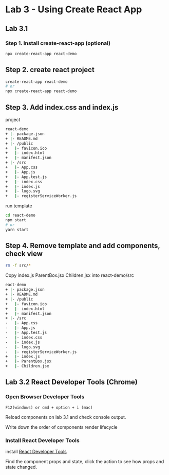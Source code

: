 # Lab 3 - Using Create React App

## Lab 3.1

### Step 1. Install create-react-app (optional)

```bash
npx create-react-app react-demo
```

## Step 2. create react project

```bash
create-react-app react-demo
# or
npx create-react-app react-demo
```

## Step 3. Add index.css and index.js

project

```bash
react-demo
+ |- package.json
+ |- README.md
+ |- /public
+   |- favicon.ico
+   |- index.html
+   |- manifest.json
+ |- /src
+   |- App.css
+   |- App.js
+   |- App.test.js
+   |- index.css
+   |- index.js
+   |- logo.svg
+   |- registerServiceWorker.js
```

run template

```bash
cd react-demo
npm start
# or
yarn start
```

## Step 4. Remove template and add components, check view

```bash
rm -f src/*
```

Copy index.js ParentBox.jsx Children.jsx into react-demo/src

```bash
eact-demo
+ |- package.json
+ |- README.md
+ |- /public
+   |- favicon.ico
+   |- index.html
+   |- manifest.json
+ |- /src
-   |- App.css
-   |- App.js
-   |- App.test.js
-   |- index.css
-   |- index.js
-   |- logo.svg
-   |- registerServiceWorker.js
+   |- index.js
+   |- ParentBox.jsx
+   |- Children.jsx

```

## Lab 3.2 React Developer Tools (Chrome)

### Open Browser Developer Tools

```text
F12(windows) or cmd + option + i (mac)
```

Reload components on lab 3.1 and check console output.

Write down the order of components render lifecycle

### Install React Developer Tools

install
  [React Developer Tools](https://chrome.google.com/webstore/detail/react-developer-tools/fmkadmapgofadopljbjfkapdkoienihi)

Find the component props and state, click the action to see how props and state changed.
